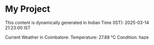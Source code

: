 # My Project

This content is dynamically generated in Indian Time (IST): 2025-03-14 21:23:00 IST


Current Weather in Coimbatore:
Temperature: 27.88 °C
Condition: haze
